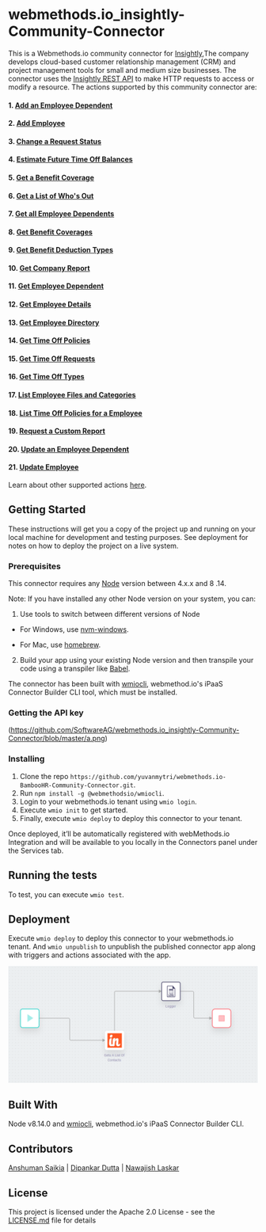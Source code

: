 # webmethods.io_insightly-Community-Connector

This is a Webmethods.io community connector for [Insightly](https://en.wikipedia.org/wiki/Insightly),The company develops cloud-based customer relationship management (CRM) and project management tools for small and medium size businesses. The connector uses the [Insightly REST API](https://api.insightly.com/) to make HTTP requests to access or modify a resource. The actions supported by this community connector are:

#### 1. [Add an Employee Dependent](https://documentation.bamboohr.com/reference#add-employee-dependent-1)
#### 2. [Add Employee](https://documentation.bamboohr.com/reference#add-employee-1)
#### 3. [Change a Request Status](https://documentation.bamboohr.com/reference#time-off-change-a-request-status-1)
#### 4. [Estimate Future Time Off Balances](https://documentation.bamboohr.com/reference#estimate-future-time-off-balances)
#### 5. [Get a Benefit Coverage](https://documentation.bamboohr.com/reference#get-benefit-coverage-1)
#### 6. [Get a List of Who's Out](https://documentation.bamboohr.com/reference#get-a-list-of-whos-out-1)
#### 7. [Get all Employee Dependents](https://documentation.bamboohr.com/reference#get-employee-dependents-1)
#### 8. [Get Benefit Coverages](https://documentation.bamboohr.com/reference#get-benefit-coverages-1)
#### 9. [Get Benefit Deduction Types](https://documentation.bamboohr.com/reference#get-benefit-deduction-types-1)
#### 10. [Get Company Report](https://documentation.bamboohr.com/reference#get-company-report-1)
#### 11. [Get Employee Dependent](https://documentation.bamboohr.com/reference#get-employee-dependent-1)
#### 12. [Get Employee Details](https://documentation.bamboohr.com/reference#get-employee)
#### 13. [Get Employee Directory](https://documentation.bamboohr.com/reference#get-employees-directory-1)
#### 14. [Get Time Off Policies](https://documentation.bamboohr.com/reference#get-time-off-policies)
#### 15. [Get Time Off Requests](https://documentation.bamboohr.com/reference#time-off-get-time-off-requests-1)
#### 16. [Get Time Off Types](https://documentation.bamboohr.com/reference#get-time-off-types)
#### 17. [List Employee Files and Categories](https://documentation.bamboohr.com/reference#list-employee-files-1)
#### 18. [List Time Off Policies for a Employee](https://documentation.bamboohr.com/reference#time-off-list-time-off-policies-for-employee)
#### 19. [Request a Custom Report](https://documentation.bamboohr.com/reference#request-custom-report-1)
#### 20. [Update an Employee Dependent](https://documentation.bamboohr.com/reference#update-employee-dependent-1)
#### 21. [Update Employee](https://documentation.bamboohr.com/reference#update-employee)

Learn about other supported actions [here](https://documentation.bamboohr.com/reference).

## Getting Started
These instructions will get you a copy of the project up and running on your local machine for development and testing purposes. See deployment for notes on how to deploy the project on a live system.

### Prerequisites
This connector requires any [Node](https://nodejs.org/dist/) version between 4.x.x and 8 .14.

Note: If you have installed any other Node version on your system, you can:
1. Use tools to switch between different versions of Node

  - For Windows, use [nvm-windows](https://github.com/coreybutler/nvm-windows#installation--upgrades).
  
  - For Mac, use [homebrew](https://brew.sh/).
2. Build your app using your existing Node version and then transpile your code using a transpiler like [Babel](https://babeljs.io/).

The connector has been built with [wmiocli](https://docs.webmethods.io/integration/developer_guide/connector_builder/#gsc.tab=0), webmethod.io's iPaaS Connector Builder CLI tool, which must be installed. 

### Getting the API key 
(https://github.com/SoftwareAG/webmethods.io_insightly-Community-Connector/blob/master/a.png)

### Installing
1. Clone the repo `https://github.com/yuvanmytri/webmethods.io-BambooHR-Community-Connector.git`.
2. Run `npm install -g @webmethodsio/wmiocli`.
3. Login to your webmethods.io tenant using `wmio login`.
4. Execute `wmio init` to get started.
5. Finally, execute `wmio deploy` to deploy this connector to your tenant.

Once deployed, it’ll be automatically registered with webMethods.io Integration and will be available to you locally in the Connectors panel under the Services tab.

## Running the tests
To test, you can execute `wmio test`.

## Deployment
Execute `wmio deploy` to deploy this connector to your webmethods.io tenant. And `wmio unpublish` to unpublish the published connector app along with triggers and actions associated with the app.

![Insightly Connector](https://github.com/SoftwareAG/webmethods.io_insightly-Community-Connector/blob/master/insightly.png)

## Built With
Node v8.14.0 and [wmiocli](https://docs.webmethods.io/integration/developer_guide/connector_builder/#gsc.tab=0), webmethod.io's iPaaS Connector Builder CLI.

## Contributors
[Anshuman Saikia](https://github.com/anshu96788) |
[Dipankar Dutta](https://github.com/DipankarDDUT) |
[Nawajish Laskar](https://github.com/Nawajish)

## License
This project is licensed under the Apache 2.0 License - see the [LICENSE.md](https://github.com/SoftwareAG/webmethods-microservicesruntime-samples/blob/master/LICENSE) file for details

